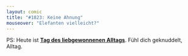 ```yaml
---
layout: comic
title: "#1823: Keine Ahnung"
mouseover: "Elefanten vielleicht?"
---
```


PS:
Heute ist <a href="http://www.fonflatter.de/kalender"><strong>Tag des liebgewonnenen Alltags</strong></a>. Fühl dich geknuddelt, Alltag.

